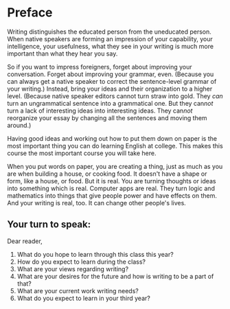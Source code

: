 # Preface

Writing distinguishes the educated person from the uneducated person. When native speakers are forming an impression of your capability, your intelligence, your usefulness, what they see in your writing is much more important than what they hear you say.

So if you want to impress foreigners, forget about improving your conversation. Forget about improving your grammar, even. (Because you can always get a native speaker to correct the sentence-level grammar of your writing.) Instead, bring your ideas and their organization to a higher level. (Because native speaker editors cannot turn straw into gold. They *can* turn an ungrammatical sentence into a grammatical one. But they can*not* turn a lack of interesting ideas into interesting ideas. They can*not* reorganize your essay by changing all the sentences and moving them around.)

Having good ideas and working out how to put them down on paper is the most important thing you can do learning English at college. This makes this course the most important course you will take here.

When you put words on paper, you are creating a thing, just as much as you are when building a house, or cooking food. It doesn't have a shape or form, like a house, or food. But it is real. You are turning thoughts or ideas into something which is real. Computer apps are real. They turn logic and mathematics into things that give people power and have effects on them. And your writing is real, too. It can change other people's lives.

## Your turn to speak:

Dear reader,

1. What do you hope to learn through this class this year?
1. How do you expect to learn during the class?
1. What are your views regarding writing?
1. What are your desires for the future and how is writing to be a part of that?
1. What are your current work writing needs?
1. What do you expect to learn in your third year?

